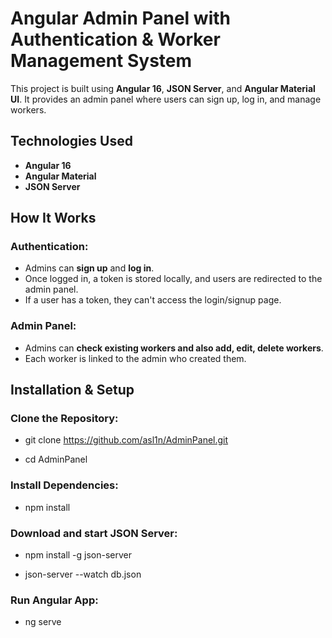 # Angular Admin Panel with Authentication & Worker Management System

This project is built using **Angular 16**, **JSON Server**, and **Angular Material UI**. It provides an admin panel where users can sign up, log in, and manage workers.  

## Technologies Used  
- **Angular 16**  
- **Angular Material**   
- **JSON Server**

## How It Works  

### Authentication: 
  - Admins can **sign up** and **log in**.  
  - Once logged in, a token is stored locally, and users are redirected to the admin panel.  
  - If a user has a token, they can't access the login/signup page.  

### Admin Panel:  
  - Admins can **check existing workers and also add, edit, delete workers**.  
  - Each worker is linked to the admin who created them.  

## Installation & Setup  

### Clone the Repository: 
   - git clone https://github.com/asl1n/AdminPanel.git

  -  cd AdminPanel

### Install Dependencies:

- npm install

### Download and start JSON Server:
 
 - npm install -g json-server

- json-server --watch db.json

### Run Angular App:

- ng serve